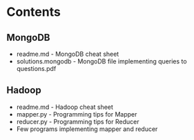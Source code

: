 # Contents

## MongoDB

* readme.md - MongoDB cheat sheet
* solutions.mongodb - MongoDB file implementing queries to questions.pdf

## Hadoop

* readme.md - Hadoop cheat sheet
* mapper.py - Programming tips for Mapper
* reducer.py - Programming tips for Reducer
* Few programs implementing mapper and reducer
